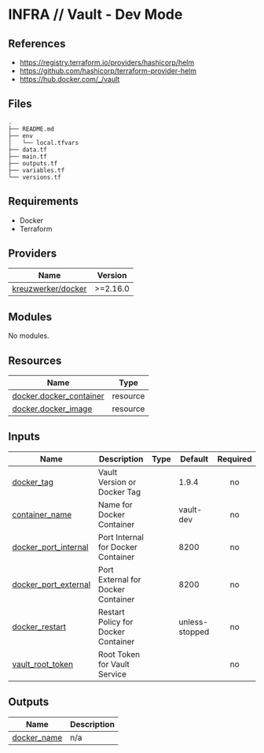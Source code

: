 # INFRA // Vault - Dev Mode

## References

- https://registry.terraform.io/providers/hashicorp/helm
- https://github.com/hashicorp/terraform-provider-helm
- https://hub.docker.com/_/vault

## Files

```
.
├── README.md
├── env
│   └── local.tfvars
├── data.tf
├── main.tf
├── outputs.tf
├── variables.tf
└── versions.tf
```

## Requirements

- Docker
- Terraform

## Providers

| Name | Version |
|------|---------|
| <a name="docker"></a> [kreuzwerker/docker](https://registry.terraform.io/providers/kreuzwerker/docker) | >=2.16.0 |

## Modules

No modules.

## Resources

| Name | Type |
|------|------|
| [docker.docker_container](https://registry.terraform.io/providers/kreuzwerker/docker/latest/docs/resources/container) | resource |
| [docker.docker_image](https://registry.terraform.io/providers/kreuzwerker/docker/latest/docs/resources/image) | resource |

## Inputs

| Name | Description | Type | Default | Required |
|------|-------------|------|---------|:--------:|
| <a name="docker_tag"></a> [docker_tag](#) | Vault Version or Docker Tag |  | 1.9.4 | no |
| <a name="container_name"></a> [container_name](#) | Name for Docker Container |  | vault-dev | no |
| <a name="docker_port_internal"></a> [docker_port_internal](#) | Port Internal for Docker Container |  | 8200 | no |
| <a name="docker_port_external"></a> [docker_port_external](#) | Port External for Docker Container |  | 8200 | no |
| <a name="docker_restart"></a> [docker_restart](#) | Restart Policy for Docker Container |  | unless-stopped | no |
| <a name="vault_root_token"></a> [vault_root_token](#) | Root Token for Vault Service |  |  | no |

## Outputs

| Name | Description |
|------|-------------|
| <a name="docker_name"></a> [docker_name](#) | n/a |

